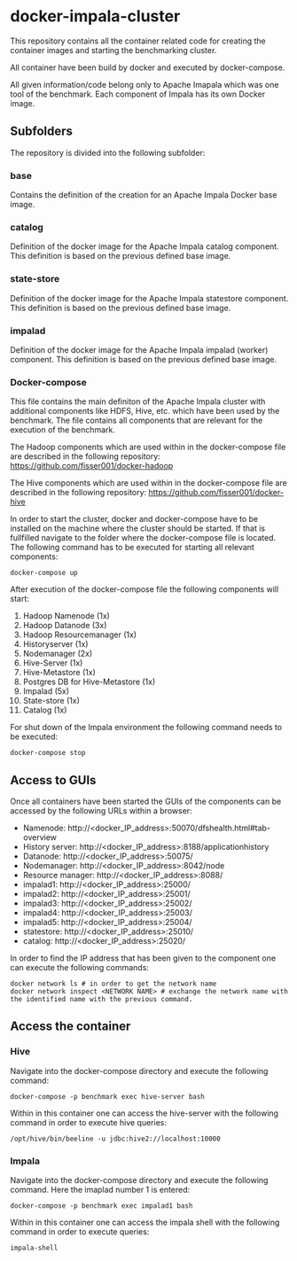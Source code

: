 # docker-impala-cluster
This repository contains all the container related code for creating the container images and starting the benchmarking cluster.  

All container have been build by docker and executed by docker-compose.

All given information/code belong only to Apache Imapala which was one tool of the benchmark. Each component of Impala has its own Docker image.

## Subfolders

The repository is divided into the following subfolder:

### base
Contains the definition of the creation for an Apache Impala Docker base image.

### catalog
Definition of the docker image for the Apache Impala catalog component. This definition is based on the previous defined base image.

### state-store
Definition of the docker image for the Apache Impala statestore component. This definition is based on the previous defined base image.

### impalad
Definition of the docker image for the Apache Impala impalad (worker) component. This definition is based on the previous defined base image.

### Docker-compose
This file contains the main definiton of the Apache Impala cluster with additional components like HDFS, Hive, etc. which have been used by the benchmark. The file contains all components that are relevant for the execution of the benchmark. 

The Hadoop components which are used within in the docker-compose file are described in the following repository: https://github.com/fisser001/docker-hadoop

The Hive components which are used within in the docker-compose file are described in the following repository: https://github.com/fisser001/docker-hive

In order to start the cluster, docker and docker-compose have to be installed on the machine where the cluster should be started. If that is fullfilled navigate to the folder where the docker-compose file is located. The following command has to be executed for starting all relevant components:

```console
docker-compose up
```

After execution of the docker-compose file the following components will start:

1.  Hadoop Namenode (1x)
2.  Hadoop Datanode (3x)
3.  Hadoop Resourcemanager (1x)
4.  Historyserver (1x)
5.  Nodemanager (2x)
6.  Hive-Server (1x)
7.  Hive-Metastore (1x)
8.  Postgres DB for Hive-Metastore (1x)
9.  Impalad (5x)
10. State-store (1x)
11. Catalog (1x)

For shut down of the Impala environment the following command needs to be executed:
```console
docker-compose stop
```

## Access to GUIs
Once all containers have been started the GUIs of the components can be accessed by the following URLs within a browser:

- Namenode: http://<docker_IP_address>:50070/dfshealth.html#tab-overview
- History server: http://<docker_IP_address>:8188/applicationhistory
- Datanode: http://<docker_IP_address>:50075/
- Nodemanager: http://<docker_IP_address>:8042/node
- Resource manager: http://<docker_IP_address>:8088/
- impalad1: http://<docker_IP_address>:25000/
- impalad2: http://<docker_IP_address>:25001/
- impalad3: http://<docker_IP_address>:25002/
- impalad4: http://<docker_IP_address>:25003/
- impalad5: http://<docker_IP_address>:25004/
- statestore: http://<docker_IP_address>:25010/
- catalog: http://<docker_IP_address>:25020/

In order to find the IP address that has been given to the component one can execute the following commands:
```console
docker network ls # in order to get the network name
docker network inspect <NETWORK NAME> # exchange the network name with the identified name with the previous command.
```

## Access the container

### Hive
Navigate into the docker-compose directory and execute the following command:
```console
docker-compose -p benchmark exec hive-server bash
```
Within in this container one can access the hive-server with the following command in order to execute hive queries:
```console
/opt/hive/bin/beeline -u jdbc:hive2://localhost:10000
```

### Impala 
Navigate into the docker-compose directory and execute the following command. Here the imaplad number 1 is entered:
```console
docker-compose -p benchmark exec impalad1 bash
```
Within in this container one can access the impala shell with the following command in order to execute queries:
```console
impala-shell
```